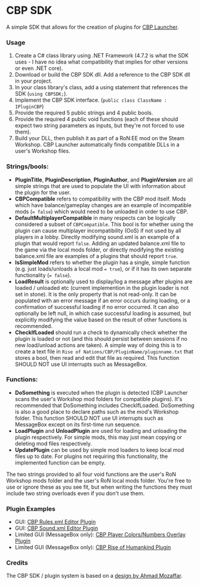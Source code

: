 # CBP SDK
A simple SDK that allows for the creation of plugins for [CBP Launcher](https://github.com/MHLoppy/CBP-Launcher).

### Usage
1) Create a C# class library using .NET Framework (4.7.2 is what the SDK uses - I have no idea what compatibility that implies for other versions or even .NET core).
2) Download or build the CBP SDK dll. Add a reference to the CBP SDK dll in your project.
3) In your class library's class, add a using statement that references the SDK (`using CBPSDK;`).
4) Implement the CBP SDK interface. (`public class ClassName : IPluginCBP`)
5) Provide the required 5 public strings and 4 public bools.
6) Provide the required 4 public void functions (each of these should expect two string parameters as inputs, but they're not forced to use them).
7) Build your DLL, then publish it as part of a RoN:EE mod on the Steam Workshop. CBP Launcher automatically finds compatible DLLs in a user's Workshop files.

### Strings/bools:
* **PluginTitle**, **PluginDescription**, **PluginAuthor**, and **PluginVersion** are all simple strings that are used to populate the UI with information about the plugin for the user.
* **CBPCompatible** refers to compatibility with the CBP mod itself. Mods which have balance/gameplay changes are an example of incompatible mods (`= false`) which would need to be unloaded in order to use CBP.
* **DefaultMultiplayerCompatible** in many respects can be logically considered a subset of `CBPCompatible`. This bool is for whether using the plugin can cause multiplayer incompatibility (OoS) if not used by all players in a lobby. Directly modifying sound.xml is an example of a plugin that would report `false`. Adding an updated balance.xml file to the game via the local mods folder, or directly modifying the existing balance.xml file are examples of a plugins that should report `true`.
* **IsSimpleMod** refers to whether the plugin has a single, simple function (e.g. just loads/unloads a local mod `= true`), or if it has its own separate functionality (`= false`).
* **LoadResult** is optionally used to display/log a message after plugins are loaded / unloaded etc (current implemention in the plugin loader is not set in stone). It is the only property that is not read-only. It can be populated with an error message if an error occurs during loading, or a confirmation of successful loading if no error occurred. It can also optionally be left null, in which case successful loading is assumed, but explicitly modifying the value based on the result of other functions is recommended.
* **CheckIfLoaded** should run a check to dynamically check whether the plugin is loaded or not (and this should persist between sessions if no new load/unload actions are taken). A simple way of doing this is to create a text file in `Rise of Nations/CBP/PluginName/pluginname.txt` that stores a bool, then read and edit that file as required. This function SHOULD NOT use UI interrupts such as MessageBox.

### Functions:
* **DoSomething** is executed when the plugin is detected (CBP Launcher scans the user's Workshop mod folders for compatible plugins). It's recommended that DoSomething includes CheckIfLoaded. DoSomething is also a good place to declare paths such as the mod's Workshop folder. This function SHOULD NOT use UI interrupts such as MessageBox except on its first-time run sequence.
* **LoadPlugin** and **UnloadPlugin** are used for loading and unloading the plugin respectively. For simple mods, this may just mean copying or deleting mod files respectively.
* **UpdatePlugin** can be used by simple mod loaders to keep local mod files up to date. For plugins not requiring this functionality, the implemented function can be empty.

The two strings provided to all four void functions are the user's RoN Workshop mods folder and the user's RoN local mods folder. You're free to use or ignore these as you see fit, but when writing the functions they must include two string overloads even if you don't use them.

### Plugin Examples
* GUI: [CBP Rules.xml Editor Plugin](https://github.com/MHLoppy/CBP-RE-Plugin)
* GUI: [CBP Sound.xml Editor Plugin](https://github.com/MHLoppy/CBP-SE-Plugin)
* Limited GUI (MessageBox only): [CBP Player Colors/Numbers Overlay Plugin](https://github.com/MHLoppy/CBP-PCN-Plugin)
* Limited GUI (MessageBox only): [CBP Rise of Humankind Plugin](https://github.com/MHLoppy/CBP-RoH-Plugin)

### Credits
The CBP SDK / plugin system is based on a [design by Ahmad Mozaffar](https://github.com/aksoftware98/pluginssystem/).
